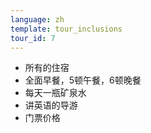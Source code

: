 ```yaml
---
language: zh
template: tour_inclusions
tour_id: 7
---
```

*   所有的住宿
*   全面早餐，5顿午餐，6顿晚餐
*   每天一瓶矿泉水
*   讲英语的导游
*   门票价格
